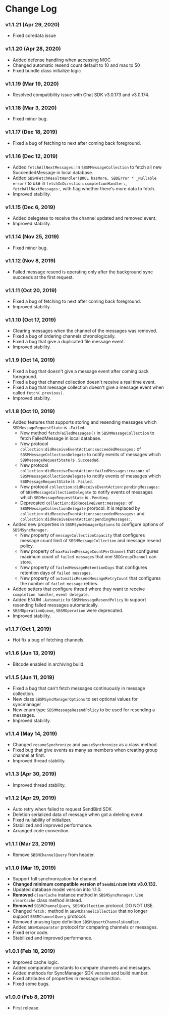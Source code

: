# Change Log

### v1.1.21 (Apr 29, 2020)
* Fixed coredata issue 

### v1.1.20 (Apr 28, 2020)
* Added defense handling when accessing MOC 
* Changed automatic resend count default to 10 and max to 50
* Fixed bundle class initialize logic

### v1.1.19 (Mar 19, 2020)
* Resolved compatibility issue with Chat SDK v3.0.173 and v3.0.174.

### v1.1.18 (Mar 3, 2020)
* Fixed minor bug.

### v1.1.17 (Dec 18, 2019)
* Fixed a bug of fetching to next after coming back foreground.

### v1.1.16 (Dec 12, 2019)
* Added `fetchAllNextMessages:` in `SBSMMessageCollection` to fetch all new SucceededMessage in local database.
* Added `SBSMFetchResultHandler(BOOL hasMore, SBDError * _Nullable error)` to use in `fetchInDirection:completionHandler:`, `fetchAllNextMessages:`, with flag whether there's more data to fetch.
* Improved stability.

### v1.1.15 (Dec 6, 2019)
* Added delegates to receive the channel updated and removed event.
* Improved stability.

### v1.1.14 (Nov 25, 2019)
* Fixed minor bug.

### v1.1.12 (Nov 8, 2019)
* Failed message resend is operating only after the background sync succeeds at the first request.

### v1.1.11 (Oct 20, 2019)
* Fixed a bug of fetching to next after coming back foreground.
* Improved stability.

### v1.1.10 (Oct 17, 2019)
* Clearing messages when the channel of the messages was removed.
* Fixed a bug of ordering channels chronologically.
* Fixed a bug that give a duplicated file message event.
* Improved stability.

### v1.1.9 (Oct 14, 2019)
* Fixed a bug that doesn't give a message event after coming back foreground.
* Fixed a bug that channel collection doesn't receive a real time event.
* Fixed a bug that message collection doesn't give a message event when called `fetch(.previous)`.
* Improved stability.

### v1.1.8 (Oct 10, 2019)
* Added features that supports storing and resending messages which `SBDMessageRequestState` is `.Failed`.
  * New method `fetchFailedMessages()` in `SBSMMessageCollection` to fetch FailedMessage in local database.
  * New protocol `collection:didReceiveEventAction:succeededMessages:` of `SBSMMessageCollectionDelegate` to notify events of messages which `SBDMessageRequestState` is `.Succeeded`.
  * New protocol `collection:didReceiveEventAction:failedMessages:reason:` of `SBSMMessageCollectionDelegate` to notify events of messages which `SBDMessageRequestState` is `.Failed`.
  * New protocol `collection:didReceiveEventAction:pendingMessages:` of `SBSMMessageCollectionDelegate` to notify events of messages which `SBDMessageRequestState` is `.Pending`.
  * Deprecated `collection:didReceiveEvent:messages:` of `SBSMMessageCollectionDelegate` prorocol. It is replaced by `collection:didReceiveEventAction:succeededMessages:` and `collection:didReceiveEventAction:pendingMessages:`.
* Added new properties in `SBSMSyncManagerOptions` to configure options of `SBSMSyncManager`.
  * New property of  `messageCollectionCapacity` that configures message count limit of `SBSMMessageCollection` and message resend policy.
  * New property of `maxFailedMessageCountPerChannel` that configures maximum count of `failed messages` that one `SBDGroupChannel` can store.
  * New property of `failedMessageRetentionDays` that configures retention days of `failed messages`.
  * New property of `automaticResendMessageRetryCount` that configures the number of `failed message` retries.
* Added setters that configure thread where they want to receive `completion handler`, `event delegate`.
* Added ENUM `.Automatic` to `SBSMMessageResendPolicy` to support resending failed messages automatically.
* `SBSMOperationQueue`, `SBSMOperation` were deprecated.
* Improved stability.

### v1.1.7 (Oct 1, 2019)
* Hot fix a bug of fetching channels.

### v1.1.6 (Jun 13, 2019)
* Bitcode enabled in archiving build.

### v1.1.5 (Jun 11, 2019)
* Fixed a bug that can't fetch messages continuously in message collection.
* New class `SBSMSyncManagerOptions` to set optional values for syncmanager
* New enum type `SBSMMessageResendPolicy` to be used for resending a messages.
* Improved stability.

### v1.1.4 (May 14, 2019)
* Changed `resumeSynchronize` and `pauseSynchronize` as a class method.
* Fixed bug that give events as many as members when creating group channel at first.
* Improved thread stability.

### v1.1.3 (Apr 30, 2019)
* Improved thread stability.

### v1.1.2 (Apr 29, 2019)
* Auto retry when failed to request SendBird SDK
* Deletion serialized data of message when got a deleting event.
* Fixed nullability of initializer.
* Stabilized and improved performance. 
* Arranged code convention.

### v1.1.1 (Mar 23, 2019)
* Remove `SBSMChannelQuery` from header.

### v1.1.0 (Mar 19, 2019)
* Support full synchronization for channel.
* **Changed minimum compatible version of `SendBirdSDK` into v3.0.132.**
* Updated database model version into 1.1.0.
* **Removed** `clearCache` instance method in `SBSMSyncManager`. Use `clearCache` class method instead.
* **Removed** `SBSMChannelQuery`, `SBSMCollection` protocol. DO NOT USE.
* Changed `fetch:` method in `SBSMChannelCollection` that no longer support `SBSMChannelQuery` protocol.
* Removed unusing type definition `SBSMUpsertChannelsHandler`.
* Added `SBSMComparator` protocol for comparing channels or messages.
* Fixed error code.
* Stabilized and improved performance.

### v1.0.1 (Feb 18, 2019)
* Improved cache logic.
* Added comparator constants to compare channels and messages.
* Added methods for SyncManager SDK version and build number.
* Fixed attributes of properties in message collection.
* Fixed some bugs.

### v1.0.0 (Feb 8, 2019)
* First release.

